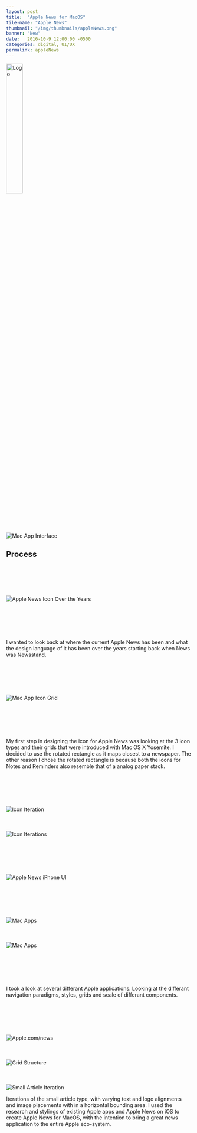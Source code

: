 ```yaml
---
layout: post
title:  "Apple News for MacOS"
tile-name: "Apple News"
thumbnail: "/img/thumbnails/appleNews.png"
banner: "New"
date:   2016-10-9 12:00:00 -0500
categories: digital, UI/UX
permalink: appleNews
---
```


<div class="image-container"><img src="../img/appleNews/appIcon.png" alt="Logo" class="image-center" style="width:30%"/></div>

<div class="image-container" style="margin-top:100px;"><img src="../img/appleNews/macApp.png" alt="Mac App Interface"/></div>

## Process

<div class="image-container" style="margin-top:100px; margin-bottom:100px"><img src="../img/appleNews/overTheYears.png" alt="Apple News Icon Over the Years"/></div>

I wanted to look back at where the current Apple News has been and what the design language of it has been over the years starting back when News was Newsstand.

<div class="image-container" style="margin-top:100px; margin-bottom:100px;"><img src="../img/appleNews/macAppIconGrid.png" alt="Mac App Icon Grid"/></div>

My first step in designing the icon for Apple News was looking at the 3 icon types and their grids that were introduced with Mac OS X Yosemite. I decided to use the rotated rectangle as it maps closest to a newspaper. The other reason I chose the rotated rectangle is because both the icons for Notes and Reminders also resemble that of a analog paper stack.

<div class="image-container" style="margin-top:100px;"><img src="../img/appleNews/iconIterations.png" alt="Icon Iteration"/></div>

<div class="image-container" style="margin-top:50px;"><img src="../img/appleNews/iconIterations2.png" alt="Icon Iterations"/></div>

<div class="image-container" style="margin-top:100px;"><img src="../img/appleNews/iphoneUI.png" alt="Apple News iPhone UI"/></div>

<div class="image-container" style="margin-top:100px;"><img src="../img/appleNews/macApps.png" alt="Mac Apps"/></div>

<div class="image-container" style="margin-top:50px; margin-bottom:100px"><img src="../img/appleNews/macApps2.png" alt="Mac Apps"/></div>

I took a look at several differant Apple applications. Looking at the differant navigation paradigms, styles, grids and scale of differant components.

<div class="image-container" style="margin-top:100px;"><img src="../img/appleNews/appleNewsWeb.png" alt="Apple.com/news"/></div>

<div class="image-container" style="margin-top:50px;"><img src="../img/appleNews/grid.png" alt="Grid Structure"/></div>

<div class="image-container" style="margin-top:50px;"><img src="../img/appleNews/smallArticleIterations.png" alt="Small Article Iteration"/></div>

Iterations of the small article type, with varying text and logo alignments and image placements with in a horizontal bounding area. I used the research and stylings of existing Apple apps and Apple News on iOS to create Apple News for MacOS, with the intention to bring a great news application to the entire Apple eco-system.